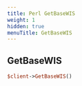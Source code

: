 ```yaml
---
title: Perl GetBaseWIS
weight: 1
hidden: true
menuTitle: GetBaseWIS
---
```

## GetBaseWIS
```perl
$client->GetBaseWIS()
```